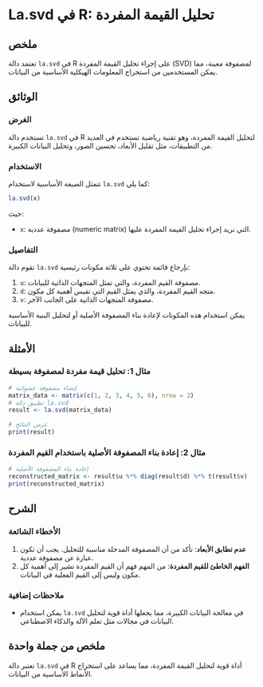 <!--
Meta Description: # La.svd في R: تحليل القيمة المفردة ## ملخص تعتمد دالة `la.svd` في R على إجراء تحليل القيمة المفردة (SVD) لمصفوفة معينة، مما يمكن المستخدمين من استخرا...
Meta Keywords: svd, المفردة, البيانات, القيم, القيمة
-->

# La.svd في R: تحليل القيمة المفردة

## ملخص
تعتمد دالة `la.svd` في R على إجراء تحليل القيمة المفردة (SVD) لمصفوفة معينة، مما يمكن المستخدمين من استخراج المعلومات الهيكلية الأساسية من البيانات.

## الوثائق
### الغرض
تستخدم دالة `la.svd` في R لتحليل القيمة المفردة، وهو تقنية رياضية تستخدم في العديد من التطبيقات، مثل تقليل الأبعاد، تحسين الصور، وتحليل البيانات الكبيرة.

### الاستخدام
تتمثل الصيغة الأساسية لاستخدام `la.svd` كما يلي:
```R
la.svd(x)
```
حيث:
- `x`: مصفوفة عددية (numeric matrix) التي نريد إجراء تحليل القيمة المفردة عليها.

### التفاصيل
تقوم دالة `la.svd` بإرجاع قائمة تحتوي على ثلاثة مكونات رئيسية:
1. `u`: مصفوفة القيم المفردة، والتي تمثل المتجهات الذاتية للبيانات.
2. `d`: متجه القيم المفردة، والذي يمثل القيم التي تقيس أهمية كل مكون.
3. `v`: مصفوفة المتجهات الذاتية على الجانب الآخر.

يمكن استخدام هذه المكونات لإعادة بناء المصفوفة الأصلية أو لتحليل البنية الأساسية للبيانات.

## الأمثلة
### مثال 1: تحليل قيمة مفردة لمصفوفة بسيطة
```R
# إنشاء مصفوفة عشوائية
matrix_data <- matrix(c(1, 2, 3, 4, 5, 6), nrow = 2)
# تطبيق دالة la.svd
result <- la.svd(matrix_data)

# عرض النتائج
print(result)
```

### مثال 2: إعادة بناء المصفوفة الأصلية باستخدام القيم المفردة
```R
# إعادة بناء المصفوفة الأصلية
reconstructed_matrix <- result$u %*% diag(result$d) %*% t(result$v)
print(reconstructed_matrix)
```

## الشرح
### الأخطاء الشائعة
1. **عدم تطابق الأبعاد**: تأكد من أن المصفوفة المدخلة مناسبة للتحليل. يجب أن تكون عبارة عن مصفوفة عددية.
2. **الفهم الخاطئ للقيم المفردة**: من المهم فهم أن القيم المفردة تشير إلى أهمية كل مكون وليس إلى القيم الفعلية في البيانات.

### ملاحظات إضافية
- يمكن استخدام `la.svd` في معالجة البيانات الكبيرة، مما يجعلها أداة قوية لتحليل البيانات في مجالات مثل تعلم الآلة والذكاء الاصطناعي.

## ملخص من جملة واحدة
تعتبر دالة `la.svd` في R أداة قوية لتحليل القيمة المفردة، مما يساعد على استخراج الأنماط الأساسية من البيانات.